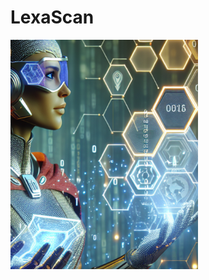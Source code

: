 # LexaScan

<img align="left" width="300" src="https://raw.githubusercontent.com/datjandra/lexascan/main/lexascan.png">
